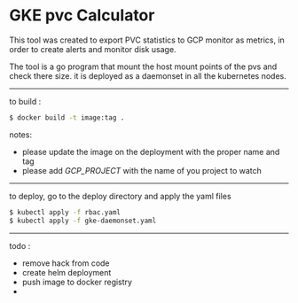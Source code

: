 # GKE pvc Calculator

This tool was created to export PVC statistics to GCP monitor as metrics, in order to create alerts and monitor disk usage.

The tool is a go program that mount the host mount points of the pvs and check there size. it is deployed as a daemonset in all the kubernetes nodes.

----
to build :
```bash
$ docker build -t image:tag .
```

notes:
* please update the image on the deployment with the proper name and tag
* please add *GCP_PROJECT* with the name of you project to watch

----
to deploy, go to the deploy directory and apply the yaml files
```bash
$ kubectl apply -f rbac.yaml
$ kubectl apply -f gke-daemonset.yaml

```
----
todo :
* remove hack from code
* create helm deployment
* push image to docker registry
* 